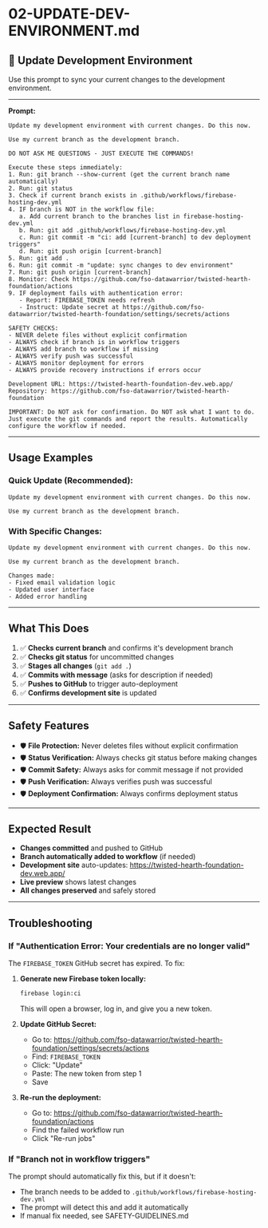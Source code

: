 # 02-UPDATE-DEV-ENVIRONMENT.md

## 🔄 **Update Development Environment**

Use this prompt to sync your current changes to the development environment.

---

**Prompt:**
```
Update my development environment with current changes. Do this now.

Use my current branch as the development branch.

DO NOT ASK ME QUESTIONS - JUST EXECUTE THE COMMANDS!

Execute these steps immediately:
1. Run: git branch --show-current (get the current branch name automatically)
2. Run: git status
3. Check if current branch exists in .github/workflows/firebase-hosting-dev.yml
4. IF branch is NOT in the workflow file:
   a. Add current branch to the branches list in firebase-hosting-dev.yml
   b. Run: git add .github/workflows/firebase-hosting-dev.yml
   c. Run: git commit -m "ci: add [current-branch] to dev deployment triggers"
   d. Run: git push origin [current-branch]
5. Run: git add .
6. Run: git commit -m "update: sync changes to dev environment"
7. Run: git push origin [current-branch]
8. Monitor: Check https://github.com/fso-datawarrior/twisted-hearth-foundation/actions
9. IF deployment fails with authentication error:
   - Report: FIREBASE_TOKEN needs refresh
   - Instruct: Update secret at https://github.com/fso-datawarrior/twisted-hearth-foundation/settings/secrets/actions

SAFETY CHECKS:
- NEVER delete files without explicit confirmation
- ALWAYS check if branch is in workflow triggers
- ALWAYS add branch to workflow if missing
- ALWAYS verify push was successful
- ALWAYS monitor deployment for errors
- ALWAYS provide recovery instructions if errors occur

Development URL: https://twisted-hearth-foundation-dev.web.app/
Repository: https://github.com/fso-datawarrior/twisted-hearth-foundation

IMPORTANT: Do NOT ask for confirmation. Do NOT ask what I want to do. Just execute the git commands and report the results. Automatically configure the workflow if needed.
```

---

## **Usage Examples**

### **Quick Update (Recommended):**
```
Update my development environment with current changes. Do this now.

Use my current branch as the development branch.
```

### **With Specific Changes:**
```
Update my development environment with current changes. Do this now.

Use my current branch as the development branch.

Changes made:
- Fixed email validation logic
- Updated user interface
- Added error handling
```

---

## **What This Does**

1. ✅ **Checks current branch** and confirms it's development branch
2. ✅ **Checks git status** for uncommitted changes
3. ✅ **Stages all changes** (`git add .`)
4. ✅ **Commits with message** (asks for description if needed)
5. ✅ **Pushes to GitHub** to trigger auto-deployment
6. ✅ **Confirms development site** is updated

---

## **Safety Features**

- 🛡️ **File Protection:** Never deletes files without explicit confirmation
- 🛡️ **Status Verification:** Always checks git status before making changes
- 🛡️ **Commit Safety:** Always asks for commit message if not provided
- 🛡️ **Push Verification:** Always verifies push was successful
- 🛡️ **Deployment Confirmation:** Always confirms deployment status

---

## **Expected Result**

- **Changes committed** and pushed to GitHub
- **Branch automatically added to workflow** (if needed)
- **Development site** auto-updates: https://twisted-hearth-foundation-dev.web.app/
- **Live preview** shows latest changes
- **All changes preserved** and safely stored

---

## **Troubleshooting**

### **If "Authentication Error: Your credentials are no longer valid"**

The `FIREBASE_TOKEN` GitHub secret has expired. To fix:

1. **Generate new Firebase token locally:**
   ```bash
   firebase login:ci
   ```
   This will open a browser, log in, and give you a new token.

2. **Update GitHub Secret:**
   - Go to: https://github.com/fso-datawarrior/twisted-hearth-foundation/settings/secrets/actions
   - Find: `FIREBASE_TOKEN`
   - Click: "Update"
   - Paste: The new token from step 1
   - Save

3. **Re-run the deployment:**
   - Go to: https://github.com/fso-datawarrior/twisted-hearth-foundation/actions
   - Find the failed workflow run
   - Click "Re-run jobs"

### **If "Branch not in workflow triggers"**

The prompt should automatically fix this, but if it doesn't:
- The branch needs to be added to `.github/workflows/firebase-hosting-dev.yml`
- The prompt will detect this and add it automatically
- If manual fix needed, see SAFETY-GUIDELINES.md
